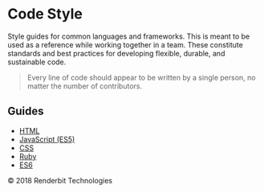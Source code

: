 # Code Style

Style guides for common languages and frameworks. This is meant to be used as a reference while working together in a team. These constitute standards and best practices for developing flexible, durable, and sustainable code.

> Every line of code should appear to be written by a single person, no matter the number of contributors.

## Guides

- [HTML](./HTML.md)
- [JavaScript (ES5)](./JavaScript.md)
- [CSS](./CSS.md)
- [Ruby](./Ruby,md)
- [ES6](./ES6.md)

&copy; 2018 Renderbit Technologies
